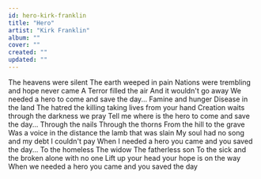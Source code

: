 ```yaml
---
id: hero-kirk-franklin
title: "Hero"
artist: "Kirk Franklin"
album: ""
cover: ""
created: ""
updated: ""
---
```


The heavens were 
silent
The earth weeped in pain
Nations were trembling and hope never came
A Terror filled the air
And it wouldn't go away
We needed a hero to come and save the day...
Famine and hunger
Disease in the land
The hatred the killing taking lives from your hand
Creation waits through the darkness we pray
Tell me where is the hero to come and save the day...
Through the nails
Through the thorns
From the hill to the grave
Was a voice in the distance the lamb that was slain
My soul had no song and my debt I couldn't pay
When I needed a hero you came and you saved the day...
To the homeless
The widow
The fatherless son
To the sick and the broken alone with no one
Lift up your head your hope is on the way
When we needed a hero you came and you saved the day